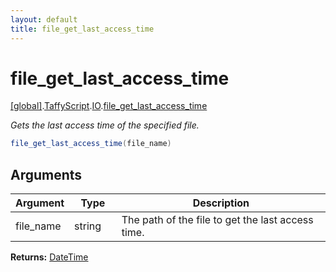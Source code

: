 ```yaml
---
layout: default
title: file_get_last_access_time
---
```


# file_get_last_access_time

[\[global\]]({{site.baseurl}}/docs/).[TaffyScript]({{site.baseurl}}/docs/TaffyScript/).[IO]({{site.baseurl}}/docs/TaffyScript/IO/).[file_get_last_access_time]({{site.baseurl}}/docs/TaffyScript/IO/file_get_last_access_time/)

_Gets the last access time of the specified file._

```cs
file_get_last_access_time(file_name)
```

## Arguments

<table>
  <col width="15%">
  <col width="15%">
  <thead>
    <tr>
      <th>Argument</th>
      <th>Type</th>
      <th>Description</th>
    </tr>
  </thead>
  <tbody>
    <tr>
      <td>file_name</td>
      <td>string</td>
      <td>The path of the file to get the last access time.</td>
    </tr>
  </tbody>
</table>

**Returns:** [DateTime]({{site.baseurl}}/docs/TaffyScript/DateTime)
